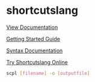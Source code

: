 # shortcutslang

[View Documentation](https://pfgithub.github.io/shortcutslang/)

[Getting Started Guide](https://pfgithub.github.io/shortcutslang/gettingstarted.html)

[Syntax Documentation](https://pfgithub.github.io/shortcutslang/syntax.html)

[Try Shortcutslang Online](https://pfgithub.github.io/shortcutslang/tryit)

```bash
scpl [filename] -o [outputfile]
```
